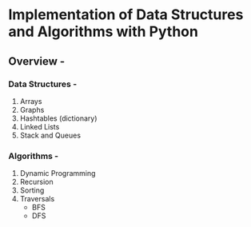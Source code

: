 # Implementation of Data Structures and Algorithms with Python

## Overview - 

### Data Structures - 
1. Arrays
2. Graphs
3. Hashtables (dictionary)
4. Linked Lists
5. Stack and Queues

### Algorithms - 
1. Dynamic Programming
2. Recursion
3. Sorting
4. Traversals
      - BFS
      - DFS

